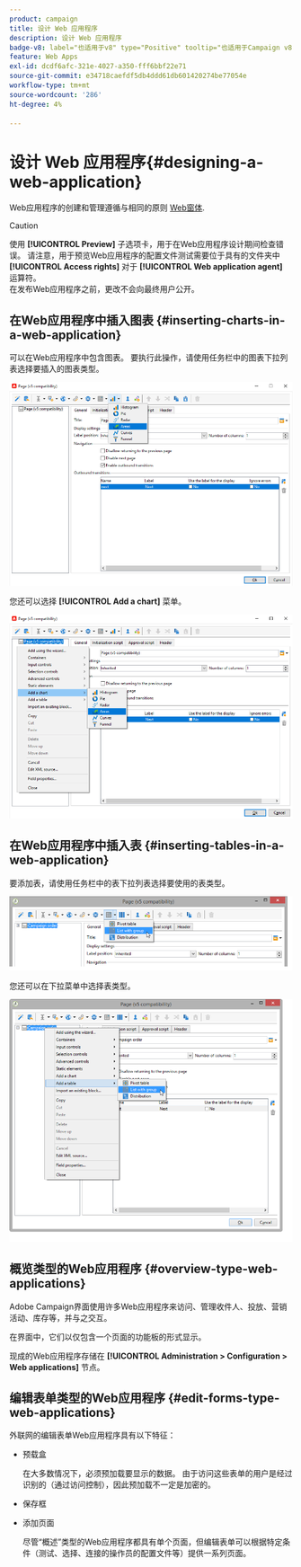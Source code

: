 ```yaml
---
product: campaign
title: 设计 Web 应用程序
description: 设计 Web 应用程序
badge-v8: label="也适用于v8" type="Positive" tooltip="也适用于Campaign v8"
feature: Web Apps
exl-id: dcdf6afc-321e-4027-a350-fff6bbf22e71
source-git-commit: e34718caefdf5db4ddd61db601420274be77054e
workflow-type: tm+mt
source-wordcount: '286'
ht-degree: 4%

---
```


# 设计 Web 应用程序{#designing-a-web-application}



Web应用程序的创建和管理遵循与相同的原则 [Web窗体](about-web-forms.md).

>[!CAUTION]
>
>使用 **[!UICONTROL Preview]** 子选项卡，用于在Web应用程序设计期间检查错误。 请注意，用于预览Web应用程序的配置文件测试需要位于具有的文件夹中 **[!UICONTROL Access rights]** 对于 **[!UICONTROL Web application agent]** 运算符。 </br>在发布Web应用程序之前，更改不会向最终用户公开。

## 在Web应用程序中插入图表 {#inserting-charts-in-a-web-application}

可以在Web应用程序中包含图表。 要执行此操作，请使用任务栏中的图表下拉列表选择要插入的图表类型。

![](assets/s_ncs_admin_webapps_bar_graph.png)

您还可以选择 **[!UICONTROL Add a chart]** 菜单。

![](assets/s_ncs_admin_webapps_graph.png)

## 在Web应用程序中插入表 {#inserting-tables-in-a-web-application}

要添加表，请使用任务栏中的表下拉列表选择要使用的表类型。

![](assets/s_ncs_admin_webapps_bar_table.png)

您还可以在下拉菜单中选择表类型。

![](assets/s_ncs_admin_webapps_table.png)

## 概览类型的Web应用程序 {#overview-type-web-applications}

Adobe Campaign界面使用许多Web应用程序来访问、管理收件人、投放、营销活动、库存等，并与之交互。

在界面中，它们以仅包含一个页面的功能板的形式显示。

现成的Web应用程序存储在 **[!UICONTROL Administration > Configuration > Web applications]** 节点。

## 编辑表单类型的Web应用程序 {#edit-forms-type-web-applications}

外联网的编辑表单Web应用程序具有以下特征：

* 预载盒

  在大多数情况下，必须预加载要显示的数据。 由于访问这些表单的用户是经过识别的（通过访问控制），因此预加载不一定是加密的。

* 保存框
* 添加页面

  尽管“概述”类型的Web应用程序都具有单个页面，但编辑表单可以根据特定条件（测试、选择、连接的操作员的配置文件等）提供一系列页面。

